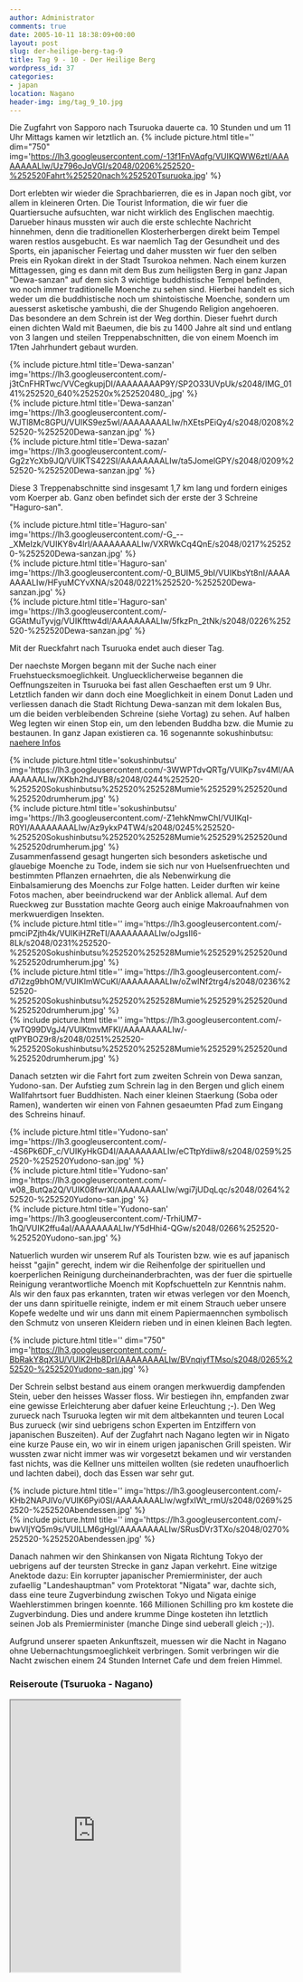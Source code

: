 ```yaml
---
author: Administrator
comments: true
date: 2005-10-11 18:38:09+00:00
layout: post
slug: der-heilige-berg-tag-9
title: Tag 9 - 10 - Der Heilige Berg
wordpress_id: 37
categories:
- japan
location: Nagano
header-img: img/tag_9_10.jpg
---
```


Die Zugfahrt von Sapporo nach Tsuruoka dauerte ca. 10 Stunden und um 11 Uhr Mittags kamen wir letztlich an.
{% include picture.html title='' dim="750"  img='https://lh3.googleusercontent.com/-13f1FnVAqfg/VUIKQWW6ztI/AAAAAAAALIw/Uz796oJqVGI/s2048/0206%252520-%252520Fahrt%252520nach%252520Tsuruoka.jpg' %}

Dort erlebten wir wieder die Sprachbarierren, die es in Japan noch gibt, vor allem in kleineren Orten. Die Tourist Information, die wir fuer die Quartiersuche aufsuchten, war nicht wirklich des Englischen maechtig. Darueber hinaus mussten wir auch die erste schlechte Nachricht hinnehmen, denn die traditionellen Klosterherbergen direkt beim Tempel waren restlos ausgebucht. Es war naemlich Tag der Gesundheit und des Sports, ein japanischer Feiertag und daher mussten wir fuer den selben Preis ein Ryokan direkt in der Stadt Tsurokoa nehmen. Nach einem kurzen Mittagessen, ging es dann mit dem Bus zum heiligsten Berg in ganz Japan "Dewa-sanzan" auf dem sich 3 wichtige buddhistische Tempel befinden, wo noch immer traditionelle Moenche zu sehen sind. Hierbei handelt es sich weder um die buddhistische noch um shintoistische Moenche, sondern um auesserst asketische yambushi, die der Shugendo Religion angehoeren.
Das besondere an dem Schrein ist der Weg dorthin. Dieser fuehrt durch einen dichten Wald mit Baeumen, die bis zu 1400 Jahre alt sind und entlang von 3 langen und steilen Treppenabschnitten, die von einem Moench im 17ten Jahrhundert gebaut wurden.

<div class="row">
  <div class="col-sm-4">
    {% include picture.html title='Dewa-sanzan' img='https://lh3.googleusercontent.com/-j3tCnFHRTwc/VVCegkupjDI/AAAAAAAAP9Y/SP2O33UVpUk/s2048/IMG_0141%252520_640%252520x%252520480_.jpg' %}
  </div>
  <div class="col-sm-4">
    {% include picture.html title='Dewa-sanzan' img='https://lh3.googleusercontent.com/-WJTl8Mc8GPU/VUIKS9ez5wI/AAAAAAAALIw/hXEtsPEiQy4/s2048/0208%252520-%252520Dewa-sanzan.jpg' %}
  </div>
  <div class="col-sm-4">
   {% include picture.html title='Dewa-sazan' img='https://lh3.googleusercontent.com/-Gg2zYcXb9JQ/VUIKTS422SI/AAAAAAAALIw/ta5JomelGPY/s2048/0209%252520-%252520Dewa-sanzan.jpg' %}
  </div>
</div>


Diese 3 Treppenabschnitte sind insgesamt 1,7 km lang und fordern einiges vom Koerper ab. Ganz oben befindet sich der erste der 3 Schreine "Haguro-san".

<div class="row">
  <div class="col-sm-4">
    {% include picture.html title='Haguro-san' img='https://lh3.googleusercontent.com/-G_--_XMeIzk/VUIKY8v4lrI/AAAAAAAALIw/VXRWkCq4QnE/s2048/0217%252520-%252520Dewa-sanzan.jpg' %}
  </div>
  <div class="col-sm-4">
    {% include picture.html title='Haguro-san' img='https://lh3.googleusercontent.com/-0_BUIM5_9bI/VUIKbsYt8nI/AAAAAAAALIw/HFyuMCYvXNA/s2048/0221%252520-%252520Dewa-sanzan.jpg' %}
  </div>
  <div class="col-sm-4">
   {% include picture.html title='Haguro-san' img='https://lh3.googleusercontent.com/-GGAtMuTyvjg/VUIKfttw4dI/AAAAAAAALIw/5fkzPn_2tNk/s2048/0226%252520-%252520Dewa-sanzan.jpg' %}
  </div>
</div>


Mit der Rueckfahrt nach Tsuruoka endet auch dieser Tag.

Der naechste Morgen begann mit der Suche nach einer Fruehstuecksmoeglichkeit. Ungluecklicherweise begannen die Oeffnungszeiten in Tsuruoka bei fast allen Geschaeften erst um 9 Uhr. Letztlich fanden wir dann doch eine Moeglichkeit in einem Donut Laden und verliessen danach die Stadt Richtung Dewa-sanzan mit dem lokalen Bus, um die beiden verbleibenden Schreine (siehe Vortag) zu sehen. Auf halben Weg legten wir einen Stop ein, um den lebenden Buddha bzw. die Mumie zu bestaunen.
In ganz Japan existieren ca. 16 sogenannte sokushinbutsu:
[naehere Infos](http://www.jref.com/culture/japanese_buddhist_mummies.shtml)


<div class="row">
  <div class="col-sm-6">
    {% include picture.html title='sokushinbutsu' img='https://lh3.googleusercontent.com/-3WWPTdvQRTg/VUIKp7sv4MI/AAAAAAAALIw/XKbh2hdJYB8/s2048/0244%252520-%252520Sokushinbutsu%252520%252528Mumie%252529%252520und%252520drumherum.jpg' %}
  </div>
  <div class="col-sm-6">
    {% include picture.html title='sokushinbutsu' img='https://lh3.googleusercontent.com/-Z1ehkNmwChI/VUIKqI-R0YI/AAAAAAAALIw/Az9ykxP4TW4/s2048/0245%252520-%252520Sokushinbutsu%252520%252528Mumie%252529%252520und%252520drumherum.jpg' %}
  </div>

</div>
Zusammenfassend gesagt hungerten sich besonders asketische und glauebige Moenche zu Tode, indem sie sich nur von Huelsenfruechten und bestimmten Pflanzen ernaehrten, die als Nebenwirkung die Einbalsamierung des Moenchs zur Folge hatten. Leider durften wir keine Fotos machen, aber beeindruckend war der Anblick allemal. Auf dem Rueckweg zur Busstation machte Georg auch einige Makroaufnahmen von merkwuerdigen Insekten.

<div class="row">
  <div class="col-sm-4">
    {% include picture.html title='' img='https://lh3.googleusercontent.com/-pmciPZjth4k/VUIKiHZReTI/AAAAAAAALIw/oJgsII6-8Lk/s2048/0231%252520-%252520Sokushinbutsu%252520%252528Mumie%252529%252520und%252520drumherum.jpg' %}
  </div>
  <div class="col-sm-4">
    {% include picture.html title='' img='https://lh3.googleusercontent.com/-d7i2zg9bhOM/VUIKlmWCuKI/AAAAAAAALIw/oZwlNf2trg4/s2048/0236%252520-%252520Sokushinbutsu%252520%252528Mumie%252529%252520und%252520drumherum.jpg' %}
  </div>
  <div class="col-sm-4">
   {% include picture.html title='' img='https://lh3.googleusercontent.com/-ywTQ99DVgJ4/VUIKtmvMFKI/AAAAAAAALIw/-qtPYBOZ9r8/s2048/0251%252520-%252520Sokushinbutsu%252520%252528Mumie%252529%252520und%252520drumherum.jpg' %}
  </div>
</div>


Danach setzten wir die Fahrt fort zum zweiten Schrein von Dewa sanzan, Yudono-san. Der Aufstieg zum Schrein lag in den Bergen und glich einem Wallfahrtsort fuer Buddhisten. Nach einer kleinen Staerkung (Soba oder Ramen), wanderten wir einen von Fahnen gesaeumten Pfad zum Eingang des Schreins hinauf.

<div class="row">
  <div class="col-sm-4">
    {% include picture.html title='Yudono-san' img='https://lh3.googleusercontent.com/--4S6Pk6DF_c/VUIKyHkGD4I/AAAAAAAALIw/eCTtpYdiiw8/s2048/0259%252520-%252520Yudono-san.jpg' %}
  </div>
  <div class="col-sm-4">
    {% include picture.html title='Yudono-san' img='https://lh3.googleusercontent.com/-w08_ButQa2Q/VUIK08fwrXI/AAAAAAAALIw/wgi7jUDqLqc/s2048/0264%252520-%252520Yudono-san.jpg' %}
  </div>
  <div class="col-sm-4">
   {% include picture.html title='Yudono-san' img='https://lh3.googleusercontent.com/-TrhiUM7-1hQ/VUIK2ffu4aI/AAAAAAAALIw/Y5dHhi4-QGw/s2048/0266%252520-%252520Yudono-san.jpg' %}
  </div>
</div>


Natuerlich wurden wir unserem Ruf als Touristen bzw. wie es auf japanisch heisst "gajin" gerecht, indem wir die Reihenfolge der spirituellen und koerperlichen Reinigung durcheinanderbrachten, was der fuer die spirtuelle Reinigung verantwortliche Moench mit Kopfschuetteln zur Kenntnis nahm. Als wir den faux pas erkannten, traten wir etwas verlegen vor den Moench, der uns dann spirituelle reinigte, indem er mit einem Strauch ueber unsere Kopefe wedelte und wir uns dann mit einem Papiermaennchen symbolisch den Schmutz von unseren Kleidern rieben und in einen kleinen Bach legten.



{% include picture.html title='' dim="750"  img='https://lh3.googleusercontent.com/-BbRakY8qX3U/VUIK2Hb8DrI/AAAAAAAALIw/BVnqiyfTMso/s2048/0265%252520-%252520Yudono-san.jpg' %}

Der Schrein selbst bestand aus einem orangen merkwuerdig dampfenden Stein, ueber den heisses Wasser floss. Wir bestiegen ihn, empfanden zwar eine gewisse Erleichterung aber dafuer keine Erleuchtung ;-).
Den Weg zurueck nach Tsuruoka legten wir mit dem altbekannten und teuren Local Bus zurueck (wir sind uebrigens schon Experten im Entziffern von japanischen Buszeiten). Auf der Zugfahrt nach Nagano legten wir in Nigato eine kurze Pause ein, wo wir in einem urigen japanischen Grill speisten. Wir wussten zwar nicht immer was wir vorgesetzt bekamen und wir verstanden fast nichts, was die Kellner uns mitteilen wollten (sie redeten unaufhoerlich und lachten dabei), doch das Essen war sehr gut.

<div class="row">
  <div class="col-sm-6">
    {% include picture.html title='' img='https://lh3.googleusercontent.com/-KHb2NAPJlVo/VUIK6Pyi0SI/AAAAAAAALIw/wgfxIWt_rmU/s2048/0269%252520-%252520Abendessen.jpg' %}
  </div>
  <div class="col-sm-6">
    {% include picture.html title='' img='https://lh3.googleusercontent.com/-bwVIjYQ5m9s/VUILLM6gHgI/AAAAAAAALIw/SRusDVr3TXo/s2048/0270%252520-%252520Abendessen.jpg' %}
  </div>
</div>


Danach nahmen wir den Shinkansen von Nigata Richtung Tokyo der uebrigens auf der teursten Strecke in ganz Japan verkehrt. Eine witzige Anektode dazu: Ein korrupter japanischer Premierminister, der auch zufaellig "Landeshauptman" vom Protektorat "Nigata" war, dachte sich, dass eine teure Zugverbindung zwischen Tokyo und Nigata einige Waehlerstimmen bringen koennte. 166 Millionen Schilling pro km kostete die Zugverbindung. Dies und andere krumme Dinge kosteten ihn letztlich seinen Job als Premierminister (manche Dinge sind ueberall gleich ;-)).

Aufgrund unserer spaeten Ankunftszeit, muessen wir die Nacht in Nagano ohne Uebernachtungsmoeglichkeit verbringen. Somit verbringen wir die Nacht zwischen einem 24 Stunden Internet Cafe und dem freien Himmel.

<h3>Reiseroute (Tsuruoka - Nagano)</h3>
<iframe src="https://mapsengine.google.com/map/embed?mid=zInSVQCQXdqY.kzj6n13sv9zE" class="map" height="480"></iframe>

